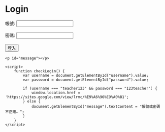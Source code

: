 <!DOCTYPE html>
<html>
<head>
    <title>Login Page</title>
</head>
<body>
    <h1>Login</h1>
    <form id="loginForm">
        <label for="username">帳號:</label>
        <input type="text" id="username" name="username" required><br><br>
        <label for="password">密碼:</label>
        <input type="password" id="password" name="password" required><br><br>
        <button type="button" onclick="checkLogin()">登入</button>
    </form>

    <p id="message"></p>

    <script>
        function checkLogin() {
            var username = document.getElementById("username").value;
            var password = document.getElementById("password").value;

            if (username === "teacher123" && password === "123teacher") {
                window.location.href = 'https://sites.google.com/view/lrmc/%E9%A6%96%E9%A0%81';
            } else {
                document.getElementById("message").textContent = "帳號或密碼不正確。";
            }
        }
    </script>
</body>
</html>
